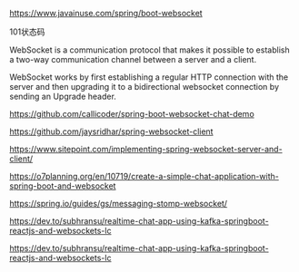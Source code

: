 https://www.javainuse.com/spring/boot-websocket

101状态码

WebSocket is a communication protocol that makes it possible to establish a two-way communication channel between a server and a client.

WebSocket works by first establishing a regular HTTP connection with the server and then upgrading it to a bidirectional websocket connection by sending an Upgrade header.

https://github.com/callicoder/spring-boot-websocket-chat-demo

https://github.com/jaysridhar/spring-websocket-client

https://www.sitepoint.com/implementing-spring-websocket-server-and-client/

https://o7planning.org/en/10719/create-a-simple-chat-application-with-spring-boot-and-websocket

https://spring.io/guides/gs/messaging-stomp-websocket/

https://dev.to/subhransu/realtime-chat-app-using-kafka-springboot-reactjs-and-websockets-lc

https://dev.to/subhransu/realtime-chat-app-using-kafka-springboot-reactjs-and-websockets-lc

